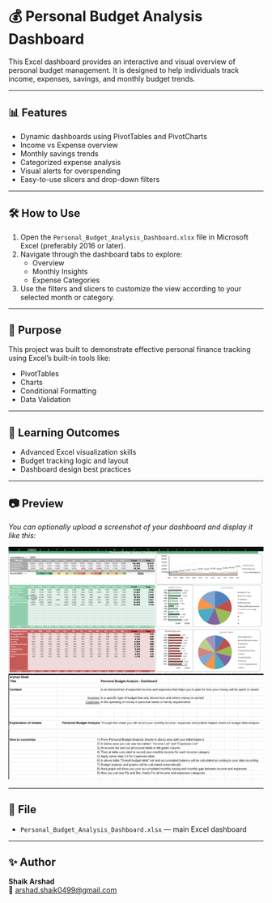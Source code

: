 # 💰 Personal Budget Analysis Dashboard

This Excel dashboard provides an interactive and visual overview of personal budget management. It is designed to help individuals track income, expenses, savings, and monthly budget trends.

---

## 📊 Features

- Dynamic dashboards using PivotTables and PivotCharts
- Income vs Expense overview
- Monthly savings trends
- Categorized expense analysis
- Visual alerts for overspending
- Easy-to-use slicers and drop-down filters

---

## 🛠️ How to Use

1. Open the `Personal_Budget_Analysis_Dashboard.xlsx` file in Microsoft Excel (preferably 2016 or later).
2. Navigate through the dashboard tabs to explore:
   - Overview
   - Monthly Insights
   - Expense Categories
3. Use the filters and slicers to customize the view according to your selected month or category.

---

## 📌 Purpose

This project was built to demonstrate effective personal finance tracking using Excel’s built-in tools like:
- PivotTables
- Charts
- Conditional Formatting
- Data Validation

---

## 🧠 Learning Outcomes

- Advanced Excel visualization skills
- Budget tracking logic and layout
- Dashboard design best practices

---

## 📷 Preview

*You can optionally upload a screenshot of your dashboard and display it like this:*

![Dashboard Preview](dashboard_screenshot.png)
![Introduction Preview](Introduction.png)

---

## 📂 File

- `Personal_Budget_Analysis_Dashboard.xlsx` — main Excel dashboard

---

## ✨ Author

**Shaik Arshad**  
📧 arshad.shaik0499@gmail.com  
